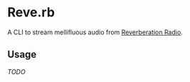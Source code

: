 # Reve.rb

A CLI to stream mellifluous audio from [Reverberation
Radio](https://reverberationradio.com).

## Usage

_TODO_
